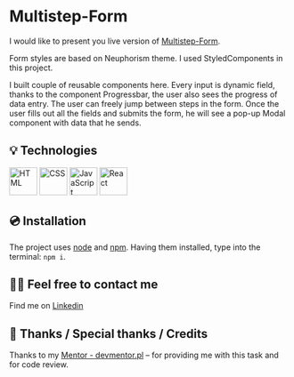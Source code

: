 # Multistep-Form 
I would like to present you live version of [Multistep-Form](link).

Form styles are based on Neuphorism theme. I used StyledComponents in this project.

I built couple of reusable components here. Every input is dynamic field, thanks to the component Progressbar, the user also sees the progress of data entry. The user can freely jump between steps in the form. 
Once the user fills out all the fields and submits the form, he will see a pop-up Modal component with data that he sends.

## 💡 Technologies
<div > <img width="50" src="https://user-images.githubusercontent.com/25181517/192158954-f88b5814-d510-4564-b285-dff7d6400dad.png" alt="HTML" title="HTML"/> <img width="50" src="https://user-images.githubusercontent.com/25181517/183898674-75a4a1b1-f960-4ea9-abcb-637170a00a75.png" alt="CSS" title="CSS"/> <img width="50" src="https://user-images.githubusercontent.com/25181517/117447155-6a868a00-af3d-11eb-9cfe-245df15c9f3f.png" alt="JavaScript" title="JavaScript"/> <img width="50" src="https://user-images.githubusercontent.com/25181517/183897015-94a058a6-b86e-4e42-a37f-bf92061753e5.png" alt="React" title="React"/> </div>

## 💿 Installation                       
 The project uses [node](https://nodejs.org/en/) and [npm](https://www.npmjs.com/). Having them installed, type into the terminal: `npm i`.
## 🙋‍♂️ Feel free to contact me
Find me on [Linkedin](https://www.linkedin.com/in/fryderyk-jellinek/) 
## 👏 Thanks / Special thanks / Credits
Thanks to my [Mentor - devmentor.pl](https://devmentor.pl/) – for providing me with this task and for code review.

